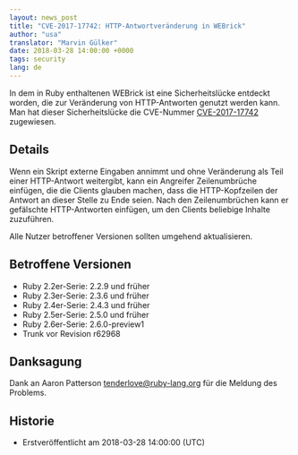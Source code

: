 ```yaml
---
layout: news_post
title: "CVE-2017-17742: HTTP-Antwortveränderung in WEBrick"
author: "usa"
translator: "Marvin Gülker"
date: 2018-03-28 14:00:00 +0000
tags: security
lang: de
---
```


In dem in Ruby enthaltenen WEBrick ist eine Sicherheitslücke entdeckt
worden, die zur Veränderung von HTTP-Antworten genutzt werden
kann. Man hat dieser Sicherheitslücke die CVE-Nummer
[CVE-2017-17742](http://cve.mitre.org/cgi-bin/cvename.cgi?name=CVE-2017-17742)
zugewiesen.

## Details

Wenn ein Skript externe Eingaben annimmt und ohne Veränderung als Teil
einer HTTP-Antwort weitergibt, kann ein Angreifer Zeilenumbrüche
einfügen, die die Clients glauben machen, dass die HTTP-Kopfzeilen der
Antwort an dieser Stelle zu Ende seien. Nach den Zeilenumbrüchen kann er gefälschte
HTTP-Antworten einfügen, um den Clients beliebige Inhalte zuzuführen.

Alle Nutzer betroffener Versionen sollten umgehend aktualisieren.

## Betroffene Versionen

* Ruby 2.2er-Serie: 2.2.9 und früher
* Ruby 2.3er-Serie: 2.3.6 und früher
* Ruby 2.4er-Serie: 2.4.3 und früher
* Ruby 2.5er-Serie: 2.5.0 und früher
* Ruby 2.6er-Serie: 2.6.0-preview1
* Trunk vor Revision r62968

## Danksagung

Dank an Aaron Patterson <tenderlove@ruby-lang.org> für die Meldung des
Problems.

## Historie

* Erstveröffentlicht am 2018-03-28 14:00:00 (UTC)
